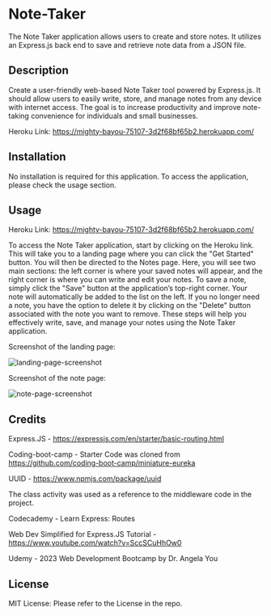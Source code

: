 # Note-Taker

The Note Taker application allows users to create and store notes. It utilizes an Express.js back end to save and retrieve note data from a JSON file.

## Description

Create a user-friendly web-based Note Taker tool powered by Express.js. It should allow users to easily write, store, and manage notes from any device with internet access. The goal is to increase productivity and improve note-taking convenience for individuals and small businesses.

Heroku Link: https://mighty-bayou-75107-3d2f68bf65b2.herokuapp.com/

## Installation

No installation is required for this application. To access the application, please check the usage section.

## Usage

Heroku Link: https://mighty-bayou-75107-3d2f68bf65b2.herokuapp.com/

To access the Note Taker application, start by clicking on the Heroku link. This will take you to a landing page where you can click the "Get Started" button. You will then be directed to the Notes page. Here, you will see two main sections: the left corner is where your saved notes will appear, and the right corner is where you can write and edit your notes. To save a note, simply click the "Save" button at the application’s top-right corner. Your note will automatically be added to the list on the left. If you no longer need a note, you have the option to delete it by clicking on the "Delete" button associated with the note you want to remove. These steps will help you effectively write, save, and manage your notes using the Note Taker application.

Screenshot of the landing page:

![landing-page-screenshot](https://github.com/KitSarmiento/Note-Taker/assets/135483936/cdae0620-14ec-4add-99f2-e797c24de845)

Screenshot of the note page:

![note-page-screenshot](https://github.com/KitSarmiento/Note-Taker/assets/135483936/70c42c48-45fe-418f-8f61-85ff8cc87cc8)

## Credits

Express.JS - https://expressjs.com/en/starter/basic-routing.html

Coding-boot-camp - Starter Code was cloned from https://github.com/coding-boot-camp/miniature-eureka

UUID - https://www.npmjs.com/package/uuid

The class activity was used as a reference to the middleware code in the project.

Codecademy - Learn Express: Routes

Web Dev Simplified for Express.JS Tutorial - https://www.youtube.com/watch?v=SccSCuHhOw0

Udemy - 2023 Web Development Bootcamp by Dr. Angela You

## License

MIT License: Please refer to the License in the repo.
